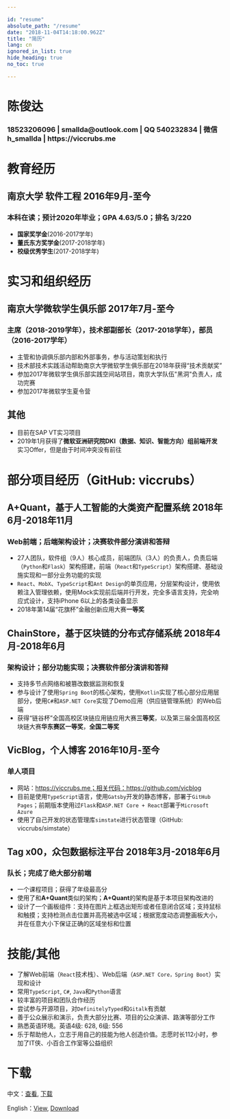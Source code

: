 ```yaml
---

id: "resume"
absolute_path: "/resume"
date: "2018-11-04T14:18:00.962Z"
title: "简历"
lang: cn
ignored_in_list: true
hide_heading: true
no_toc: true

---
```


<resume>

<h1 class="name">
陈俊达
</h1>

<h3 class="contact">18523206096 | smallda@outlook.com | QQ 540232834 | 微信 h_smallda | https://viccrubs.me

</h3>

# 教育经历

## <span class="highlight">南京大学 软件工程</span> <span class="right">2016年9月-至今</span>

### 本科在读；预计2020年毕业；GPA 4.63/5.0；排名 3/220
- **国家奖学金**(2016-2017学年)
- **董氏东方奖学金**(2017-2018学年)
- **校级优秀学生**(2017-2018学年)

# 实习和组织经历

## <span class="highlight">南京大学微软学生俱乐部</span> <span class="right">2017年7月-至今</span>
### 主席（2018-2019学年），技术部副部长（2017-2018学年），部员（2016-2017学年）
- 主管和协调俱乐部内部和外部事务，参与活动策划和执行
- 技术部技术实践活动帮助南京大学微软学生俱乐部在2018年获得“技术贡献奖”
- 参加2017年微软学生俱乐部实践空间站项目，南京大学队伍"黑洞"负责人，成功完赛
- 参加2017年微软学生夏令营

## <span class="highlight">其他</span>
- 目前在SAP VT实习项目
- 2019年1月获得了**微软亚洲研究院DKI（数据、知识、智能方向）组前端开发**实习Offer，但是由于时间冲突没有前往

# 部分项目经历（GitHub: viccrubs）

## <span class="highlight">A+Quant</span>，基于人工智能的大类资产配置系统 <span class="right">2018年6月-2018年11月</span>
### Web前端；后端架构设计；决赛软件部分演讲和答辩
- 27人团队，软件组（9人）核心成员，前端团队（3人）的负责人，负责后端（`Python`和`Flask`）架构搭建，前端（`React`和`TypeScript`）架构搭建、基础设施实现和一部分业务功能的实现
- `React`、`MobX`、`TypeScript`和`Ant Design`的单页应用，分层架构设计，使用依赖注入管理依赖，使用Mock实现前后端并行开发，完全多语言支持，完全响应式设计，支持iPhone 6以上的各类设备显示
- 2018年第14届“花旗杯”金融创新应用大赛**一等奖**

## <span class="highlight">ChainStore</span>，基于区块链的分布式存储系统 <span class="right">2018年4月-2018年6月</span>
### 架构设计；部分功能实现；决赛软件部分演讲和答辩
- 支持多节点网络和被篡改数据监测和恢复
- 参与设计了使用`Spring Boot`的核心架构，使用`Kotlin`实现了核心部分应用层部分，使用`C#`和`ASP.NET Core`实现了Demo应用（供应链管理系统）的Web后端
- 获得“链谷杯”全国高校区块链应用链应用大赛**三等奖**，以及第三届全国高校区块链大赛**华东赛区一等奖**，**全国二等奖**

## <span class="highlight">VicBlog</span>，个人博客 <span class="right">2016年10月-至今</span>
### 单人项目
- 网站：https://viccrubs.me；相关代码：https://github.com/vicblog
- 目前是使用`TypeScript`语言，使用`Gatsby`开发的静态博客，部署于`GitHub Pages`；前期版本使用过`Flask`和`ASP.NET Core + React`部署于`Microsoft Azure`
- 使用了自己开发的状态管理库`simstate`进行状态管理（GitHub: viccrubs/simstate）

## <span class="highlight">Tag x00</span>，众包数据标注平台 <span class="right">2018年3月-2018年6月</span>
### 队长；完成了绝大部分前端
- 一个课程项目；获得了年级最高分
- 使用了和**A+Quant**类似的架构；**A+Quant**的架构是基于本项目架构改进的
- 设计了一个画板组件：支持在图片上框选出矩形或者任意闭合区域；支持鼠标和触摸；支持检测点击位置并高亮被选中区域；根据宽度动态调整画板大小，并在任意大小下保证正确的区域坐标和位置

# 技能/其他

- 了解Web前端（`React`技术栈）、Web后端（`ASP.NET Core，Spring Boot`）实现和设计
- 常用`TypeScript`, `C#`, `Java`和`Python`语言
- 较丰富的项目和团队合作经历
- 尝试参与开源项目，对`DefinitelyTyped`和`Gitalk`有贡献
- 善于公众展示和演示，负责大部分比赛、项目的公众演讲、路演等部分工作
- 熟悉英语环境。英语4级: 628, 6级: 556
- 乐于帮助他人，立志于用自己的技能为他人创造价值。志愿时长112小时，参加了IT侠、小百合工作室等公益组织

# 下载

中文：[查看](/resume/cn), [下载](./chinese.pdf)

English：[View](/resume/en), [Download](./english.pdf)

</resume>
